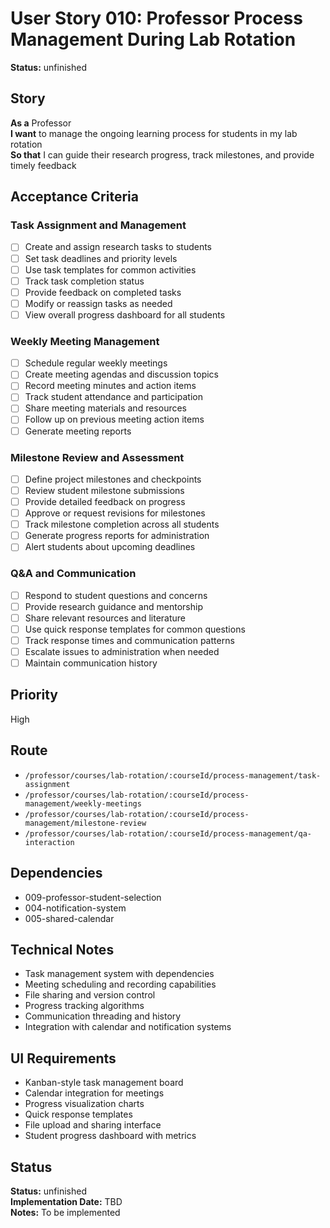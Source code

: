 # User Story 010: Professor Process Management During Lab Rotation

**Status:** unfinished

## Story
**As a** Professor  
**I want** to manage the ongoing learning process for students in my lab rotation  
**So that** I can guide their research progress, track milestones, and provide timely feedback

## Acceptance Criteria

### Task Assignment and Management
- [ ] Create and assign research tasks to students
- [ ] Set task deadlines and priority levels
- [ ] Use task templates for common activities
- [ ] Track task completion status
- [ ] Provide feedback on completed tasks
- [ ] Modify or reassign tasks as needed
- [ ] View overall progress dashboard for all students

### Weekly Meeting Management  
- [ ] Schedule regular weekly meetings
- [ ] Create meeting agendas and discussion topics
- [ ] Record meeting minutes and action items
- [ ] Track student attendance and participation
- [ ] Share meeting materials and resources
- [ ] Follow up on previous meeting action items
- [ ] Generate meeting reports

### Milestone Review and Assessment
- [ ] Define project milestones and checkpoints
- [ ] Review student milestone submissions
- [ ] Provide detailed feedback on progress
- [ ] Approve or request revisions for milestones
- [ ] Track milestone completion across all students
- [ ] Generate progress reports for administration
- [ ] Alert students about upcoming deadlines

### Q&A and Communication
- [ ] Respond to student questions and concerns
- [ ] Provide research guidance and mentorship
- [ ] Share relevant resources and literature
- [ ] Use quick response templates for common questions
- [ ] Track response times and communication patterns
- [ ] Escalate issues to administration when needed
- [ ] Maintain communication history

## Priority
High

## Route
- `/professor/courses/lab-rotation/:courseId/process-management/task-assignment`
- `/professor/courses/lab-rotation/:courseId/process-management/weekly-meetings`
- `/professor/courses/lab-rotation/:courseId/process-management/milestone-review`
- `/professor/courses/lab-rotation/:courseId/process-management/qa-interaction`

## Dependencies
- 009-professor-student-selection
- 004-notification-system
- 005-shared-calendar

## Technical Notes
- Task management system with dependencies
- Meeting scheduling and recording capabilities
- File sharing and version control
- Progress tracking algorithms
- Communication threading and history
- Integration with calendar and notification systems

## UI Requirements
- Kanban-style task management board
- Calendar integration for meetings
- Progress visualization charts
- Quick response templates
- File upload and sharing interface
- Student progress dashboard with metrics
## Status
**Status:** unfinished  
**Implementation Date:** TBD  
**Notes:** To be implemented
